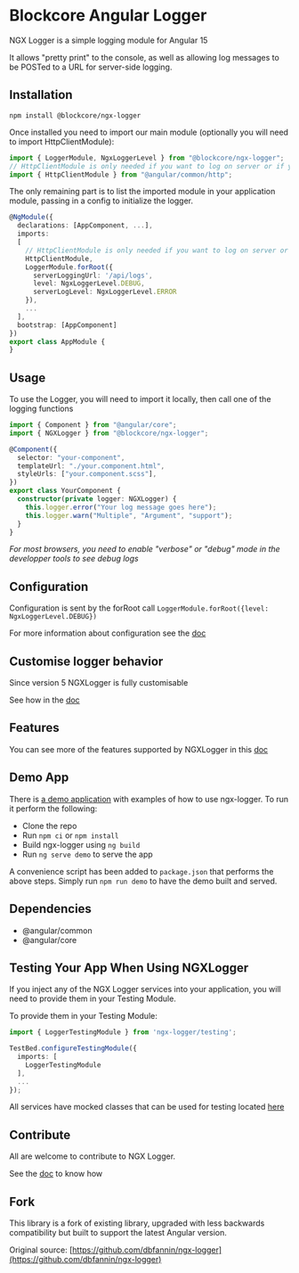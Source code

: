 # Blockcore Angular Logger

NGX Logger is a simple logging module for Angular 15

It allows "pretty print" to the console, as well as allowing log messages to be POSTed to a URL for server-side logging.

## Installation

```shell
npm install @blockcore/ngx-logger
```

Once installed you need to import our main module (optionally you will need to import HttpClientModule):

```typescript
import { LoggerModule, NgxLoggerLevel } from "@blockcore/ngx-logger";
// HttpClientModule is only needed if you want to log on server or if you want to inspect sourcemaps
import { HttpClientModule } from "@angular/common/http";
```

The only remaining part is to list the imported module in your application module, passing in a config to initialize the logger.

```typescript
@NgModule({
  declarations: [AppComponent, ...],
  imports:
  [
    // HttpClientModule is only needed if you want to log on server or if you want to inspect sourcemaps
    HttpClientModule,
    LoggerModule.forRoot({
      serverLoggingUrl: '/api/logs',
      level: NgxLoggerLevel.DEBUG,
      serverLogLevel: NgxLoggerLevel.ERROR
    }),
    ...
  ],
  bootstrap: [AppComponent]
})
export class AppModule {
}
```

## Usage

To use the Logger, you will need to import it locally, then call one of the logging functions

```typescript
import { Component } from "@angular/core";
import { NGXLogger } from "@blockcore/ngx-logger";

@Component({
  selector: "your-component",
  templateUrl: "./your.component.html",
  styleUrls: ["your.component.scss"],
})
export class YourComponent {
  constructor(private logger: NGXLogger) {
    this.logger.error("Your log message goes here");
    this.logger.warn("Multiple", "Argument", "support");
  }
}
```

_For most browsers, you need to enable "verbose" or "debug" mode in the developper tools to see debug logs_

## Configuration

Configuration is sent by the forRoot call
`LoggerModule.forRoot({level: NgxLoggerLevel.DEBUG})`

For more information about configuration see the [doc](docs/config.md)

## Customise logger behavior

Since version 5 NGXLogger is fully customisable

See how in the [doc](docs/customising.md)

## Features

You can see more of the features supported by NGXLogger in this [doc](docs/features.md)

## Demo App

There is [a demo application](https://github.com/block-core/blockcore-ngx-logger/tree/master/projects/demo/src) with examples of how to use ngx-logger. To run it perform the following:

- Clone the repo
- Run `npm ci` or `npm install`
- Build ngx-logger using `ng build`
- Run `ng serve demo` to serve the app

A convenience script has been added to `package.json` that performs the above steps. Simply run `npm run demo`
to have the demo built and served.

## Dependencies

- @angular/common
- @angular/core

## Testing Your App When Using NGXLogger

If you inject any of the NGX Logger services into your application, you will need to provide them in your Testing Module.

To provide them in your Testing Module:

```typescript
import { LoggerTestingModule } from 'ngx-logger/testing';

TestBed.configureTestingModule({
  imports: [
    LoggerTestingModule
  ],
  ...
});
```

All services have mocked classes that can be used for testing located [here](testing/src/lib)

## Contribute

All are welcome to contribute to NGX Logger.

See the [doc](docs/contributing.md) to know how

## Fork

This library is a fork of existing library, upgraded with less backwards compatibility but built to support the latest Angular version.

Original source: [https://github.com/dbfannin/ngx-logger](https://github.com/dbfannin/ngx-logger)